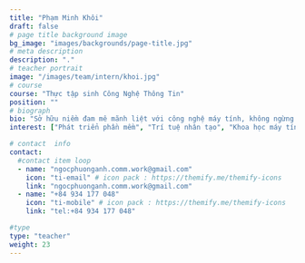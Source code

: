 ```yaml
---
title: "Phạm Minh Khôi"
draft: false
# page title background image
bg_image: "images/backgrounds/page-title.jpg"
# meta description
description: "."
# teacher portrait
image: "/images/team/intern/khoi.jpg"
# course
course: "Thực tập sinh Công Nghệ Thông Tin"
position: ""
# biograph
bio: "Sở hữu niềm đam mê mãnh liệt với công nghệ máy tính, không ngừng đón đầu các xu hướng phát triển phần mềm. Khôi không ngừng phát triển tư duy và quan điểm của mình trước những thách thức trong cuộc sống, thúc đẩy sự đổi mới và sáng tạo trong các ý tưởng công nghệ. Với niềm tin rằng kiến ​​thức là vô biên, sự nghiệp của anh là một chu kỳ học tập và nghiên cứu liên tục nhằm phát triển các sản phẩm phần mềm."
interest: ["Phát triển phần mềm", "Trí tuệ nhân tạo", "Khoa học máy tính"]

# contact  info
contact:
  #contact item loop
  - name: "ngocphuonganh.comm.work@gmail.com"
    icon: "ti-email" # icon pack : https://themify.me/themify-icons
    link: "ngocphuonganh.comm.work@gmail.com"
  - name: "+84 934 177 048"
    icon: "ti-mobile" # icon pack : https://themify.me/themify-icons
    link: "tel:+84 934 177 048"

#type
type: "teacher"
weight: 23
---
```


